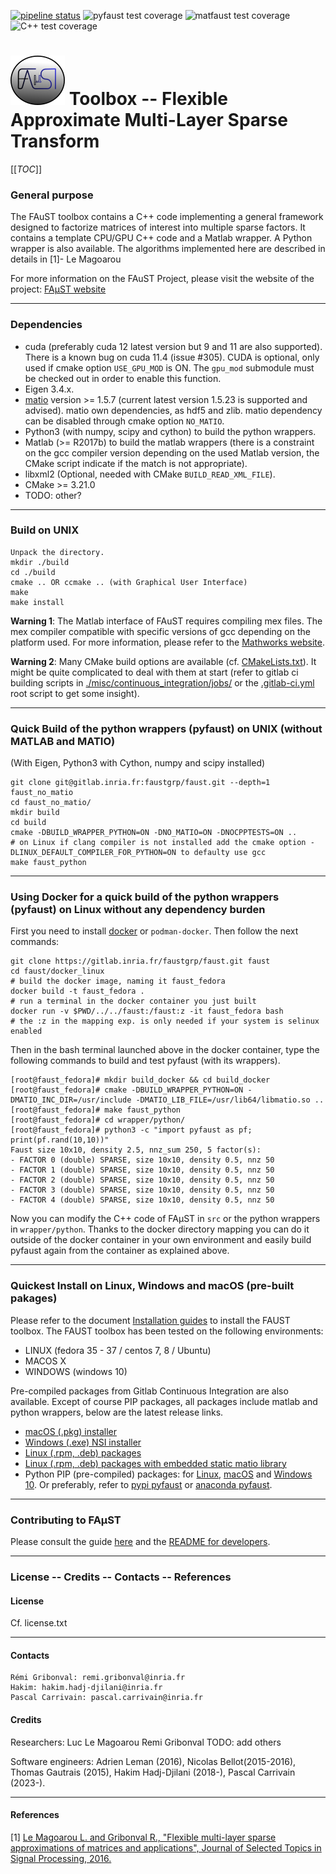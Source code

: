 [![pipeline status](https://gitlab.inria.fr/faustgrp/faust/badges/hakim_branch/pipeline.svg?ignore_skipped=true)](https://gitlab.inria.fr/faustgrp/faust/commits/hakim_branch)
![pyfaust test coverage](https://gitlab.inria.fr/faustgrp/faust/badges/hakim_branch/coverage.svg?job=pyfaust_test_code_coverage&key_text=pyfaustcov)
![matfaust test coverage](https://gitlab.inria.fr/faustgrp/faust/badges/hakim_branch/coverage.svg?job=matfaust_test_code_coverage&key_text=matfaustcov)
![C++ test coverage](https://gitlab.inria.fr/faustgrp/faust/badges/hakim_branch/coverage.svg?job=ctest&key_text=cppcov)  

# ![FAµST](./gen_doc/images/logo.png) Toolbox -- Flexible Approximate Multi-Layer Sparse Transform


[[_TOC_]]


### General purpose

The FAuST toolbox contains a C++ code implementing a general framework
designed to factorize matrices of interest into multiple sparse factors.
It contains a template CPU/GPU C++ code and a Matlab wrapper.
A Python wrapper is also available.
The algorithms implemented here are described in details in [1]- Le Magoarou

For more information on the FAuST Project, please visit the website of the
project: [FAµST website](http://faust.inria.fr)

---


### Dependencies

- cuda (preferably cuda 12 latest version but 9 and 11 are also supported).
There is a known bug on cuda 11.4 (issue #305). CUDA is optional, only used if cmake option ``USE_GPU_MOD`` is ON.
The ``gpu_mod`` submodule must be checked out in order to enable this function.
- Eigen 3.4.x.
- [matio](https://github.com/tbeu/matio) version >= 1.5.7 (current latest version 1.5.23 is supported and advised).
matio own dependencies, as hdf5 and zlib. matio dependency can be disabled through cmake option ``NO_MATIO``.
- Python3 (with numpy, scipy and cython) to build the python wrappers.
- Matlab (>= R2017b) to build the matlab wrappers
(there is a constraint on the gcc compiler version depending on the used Matlab version,
the CMake script indicate if the match is not appropriate).
- libxml2 (Optional, needed with CMake ``BUILD_READ_XML_FILE``).
- CMake >= 3.21.0
- TODO: other?


---


### Build on UNIX

	Unpack the directory.
	mkdir ./build
	cd ./build
	cmake .. OR ccmake .. (with Graphical User Interface)
	make
	make install

**Warning 1**:
The Matlab interface of FAuST requires compiling mex files. The mex compiler
compatible with specific versions of gcc depending on the platform used.
For more information, please refer to the [Mathworks website](http://fr.mathworks.com/support/compilers/R2016a/index.html).

**Warning 2**:
Many CMake build options are available (cf. [CMakeLists.txt](./CMakeLists.txt)). It might be quite complicated to deal with them at start (refer to gitlab ci building scripts in [./misc/continuous\_integration/jobs/](./misc/continuous_integration/jobs/) or the [.gitlab-ci.yml](.gitlab-ci.yml) root script to get some insight).

---

### Quick Build of the python wrappers (pyfaust) on UNIX (without MATLAB and MATIO)

(With Eigen, Python3 with Cython, numpy and scipy installed)

	git clone git@gitlab.inria.fr:faustgrp/faust.git --depth=1  faust_no_matio
	cd faust_no_matio/
	mkdir build
	cd build
	cmake -DBUILD_WRAPPER_PYTHON=ON -DNO_MATIO=ON -DNOCPPTESTS=ON ..
    # on Linux if clang compiler is not installed add the cmake option -DLINUX_DEFAULT_COMPILER_FOR_PYTHON=ON to defaulty use gcc
	make faust_python

---



### Using Docker for a quick build of the python wrappers (pyfaust) on Linux without any dependency burden

First you need to install [docker](https://docs.docker.com/engine/install/) or ``podman-docker``.
Then follow the next commands:

    git clone https://gitlab.inria.fr/faustgrp/faust.git faust
    cd faust/docker_linux
    # build the docker image, naming it faust_fedora
    docker build -t faust_fedora .
    # run a terminal in the docker container you just built
    docker run -v $PWD/../../faust:/faust:z -it faust_fedora bash
    # the :z in the mapping exp. is only needed if your system is selinux enabled

Then in the bash terminal launched above in the docker container, type the following commands to build and test pyfaust (with its wrappers).

    [root@faust_fedora]# mkdir build_docker && cd build_docker
    [root@faust_fedora]# cmake -DBUILD_WRAPPER_PYTHON=ON -DMATIO_INC_DIR=/usr/include -DMATIO_LIB_FILE=/usr/lib64/libmatio.so ..
    [root@faust_fedora]# make faust_python
    [root@faust_fedora]# cd wrapper/python/
    [root@faust_fedora]# python3 -c "import pyfaust as pf; print(pf.rand(10,10))"
    Faust size 10x10, density 2.5, nnz_sum 250, 5 factor(s):
    - FACTOR 0 (double) SPARSE, size 10x10, density 0.5, nnz 50
    - FACTOR 1 (double) SPARSE, size 10x10, density 0.5, nnz 50
    - FACTOR 2 (double) SPARSE, size 10x10, density 0.5, nnz 50
    - FACTOR 3 (double) SPARSE, size 10x10, density 0.5, nnz 50
    - FACTOR 4 (double) SPARSE, size 10x10, density 0.5, nnz 50

Now you can modify the C++ code of FAµST in ``src`` or the python wrappers in ``wrapper/python``.
Thanks to the docker directory mapping you can do it outside of the docker container
 in your own environment and easily build pyfaust again from the container as explained above.

---


### Quickest Install on Linux, Windows and macOS (pre-built pakages)

Please refer to the document [Installation guides](https://faustgrp.gitlabpages.inria.fr/faust/last-doc/html/md_README.html)
to install the FAUST toolbox.
The FAUST toolbox has been tested on the following environments:
- LINUX (fedora 35 - 37 / centos 7, 8 / Ubuntu)
- MACOS X
- WINDOWS (windows 10)

Pre-compiled packages from Gitlab Continuous Integration are also available. Except of course PIP packages, all packages include matlab and python wrappers, below are the latest release links.  
- [macOS (.pkg) installer](https://gitlab.inria.fr/faustgrp/faust/-/jobs/artifacts/master/download?job=package_macos_release)  
- [Windows (.exe) NSI installer](https://gitlab.inria.fr/faustgrp/faust/-/jobs/artifacts/master/download?job=package_win_release)  
- [Linux (.rpm, .deb) packages](https://gitlab.inria.fr/faustgrp/faust/-/jobs/artifacts/master/download?job=package_linux_release)  
- [Linux (.rpm, .deb) packages with embedded static matio library](https://gitlab.inria.fr/faustgrp/faust/-/jobs/artifacts/master/download?job=package_linux_release)  
- Python PIP (pre-compiled) packages: for [Linux](https://gitlab.inria.fr/faustgrp/faust/-/jobs/artifacts/master/download?job=package_linux_purepy_release), [macOS](https://gitlab.inria.fr/faustgrp/faust/-/jobs/artifacts/master/download?job=package_macos_purepy_release) and [Windows 10](https://gitlab.inria.fr/faustgrp/faust/-/jobs/artifacts/master/download?job=package_win_purepy_release). Or preferably, refer to [pypi pyfaust](https://pypi.org/project/pyfaust) or [anaconda pyfaust](https://anaconda.org/pyfaust/pyfaust).
---


### Contributing to FAµST

Please consult the guide [here](CONTRIBUTING.md) and the [README for developers](README.developer.md).

---


### License -- Credits -- Contacts -- References

#### License

Cf. license.txt

---

#### Contacts

	Rémi Gribonval: remi.gribonval@inria.fr
	Hakim: hakim.hadj-djilani@inria.fr
    Pascal Carrivain: pascal.carrivain@inria.fr


#### Credits

Researchers:
Luc Le Magoarou
Remi Gribonval
TODO: add others

Software engineers:
Adrien Leman (2016), Nicolas Bellot(2015-2016), Thomas Gautrais (2015), Hakim Hadj-Djilani (2018-), Pascal Carrivain (2023-).

---

#### References

[1]	[Le Magoarou L. and Gribonval R., "Flexible multi-layer sparse
	approximations of matrices and applications", Journal of Selected
	Topics in Signal Processing, 2016.](https://hal.archives-ouvertes.fr/hal-01167948v1)

